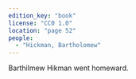 ```yaml
---
edition_key: "book"
license: "CC0 1.0"
location: "page 52"
people:
  - "Hickman, Bartholomew"
---
```

Barthilmew Hikman went homeward.
